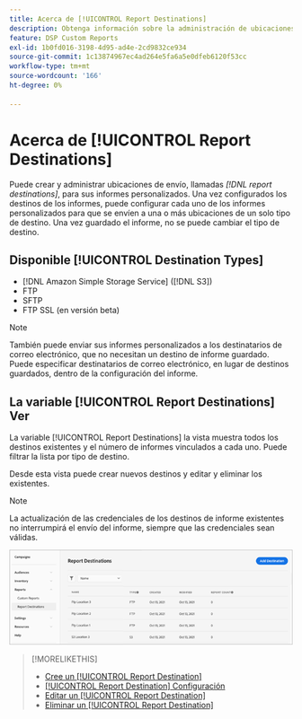 ```yaml
---
title: Acerca de [!UICONTROL Report Destinations]
description: Obtenga información sobre la administración de ubicaciones de envío para los informes personalizados.
feature: DSP Custom Reports
exl-id: 1b0fd016-3198-4d95-ad4e-2cd9832ce934
source-git-commit: 1c13874967ec4ad264e5fa6a5e0dfeb6120f53cc
workflow-type: tm+mt
source-wordcount: '166'
ht-degree: 0%

---
```


# Acerca de [!UICONTROL Report Destinations]

Puede crear y administrar ubicaciones de envío, llamadas *[!DNL report destinations]*, para sus informes personalizados. Una vez configurados los destinos de los informes, puede configurar cada uno de los informes personalizados para que se envíen a una o más ubicaciones de un solo tipo de destino. Una vez guardado el informe, no se puede cambiar el tipo de destino.

## Disponible [!UICONTROL Destination Types]

* [!DNL Amazon Simple Storage Service] ([!DNL S3])
* FTP
* SFTP
* FTP SSL (en versión beta)

>[!NOTE]
>
> También puede enviar sus informes personalizados a los destinatarios de correo electrónico, que no necesitan un destino de informe guardado. Puede especificar destinatarios de correo electrónico, en lugar de destinos guardados, dentro de la configuración del informe.

## La variable [!UICONTROL Report Destinations] Ver

La variable [!UICONTROL Report Destinations] la vista muestra todos los destinos existentes y el número de informes vinculados a cada uno. Puede filtrar la lista por tipo de destino.

Desde esta vista puede crear nuevos destinos y editar y eliminar los existentes.

>[!NOTE]
>
>La actualización de las credenciales de los destinos de informe existentes no interrumpirá el envío del informe, siempre que las credenciales sean válidas.

![Destinos del informe](/help/dsp/assets/report-destinations.png)

>[!MORELIKETHIS]
>
>* [Cree un [!UICONTROL Report Destination]](/help/dsp/reports/report-destinations/report-destination-create.md)
>* [[!UICONTROL Report Destination] Configuración](/help/dsp/reports/report-destinations/report-destination-settings.md)
>* [Editar un [!UICONTROL Report Destination]](/help/dsp/reports/report-destinations/report-destination-edit.md)
>* [Eliminar un [!UICONTROL Report Destination]](/help/dsp/reports/report-destinations/report-destination-delete.md)

